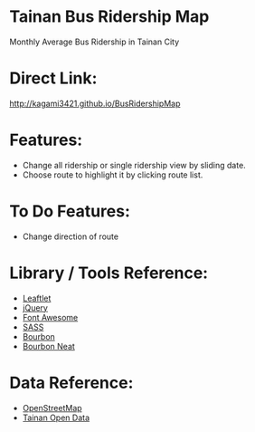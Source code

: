 Tainan Bus Ridership Map
============

Monthly Average Bus Ridership in Tainan City

# Direct Link:
http://kagami3421.github.io/BusRidershipMap

# Features:

* Change all ridership or single ridership view by sliding date.
* Choose route to highlight it by clicking route list.

# To Do Features:

* Change direction of route

# Library / Tools Reference:

* [Leaftlet](http://leafletjs.com/)
* [jQuery](https://jquery.com/)
* [Font Awesome](https://fortawesome.github.io/Font-Awesome/)
* [SASS](http://sass-lang.com/)
* [Bourbon](http://bourbon.io/)
* [Bourbon Neat](http://neat.bourbon.io/)

# Data Reference:

* [OpenStreetMap](http://www.openstreetmap.org/)
* [Tainan Open Data](http://data.tainan.gov.tw/)

